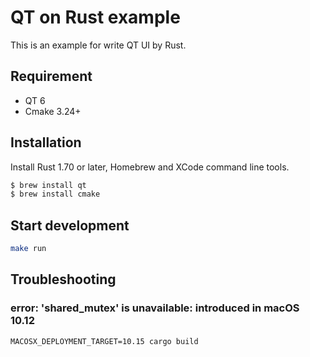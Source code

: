 # QT on Rust example

This is an example for write QT UI by Rust.

## Requirement

- QT 6
- Cmake 3.24+

## Installation

Install Rust 1.70 or later, Homebrew and XCode command line tools.

```bash
$ brew install qt
$ brew install cmake
```

## Start development

```bash
make run
```

## Troubleshooting

### error: 'shared_mutex' is unavailable: introduced in macOS 10.12

```
MACOSX_DEPLOYMENT_TARGET=10.15 cargo build
```

